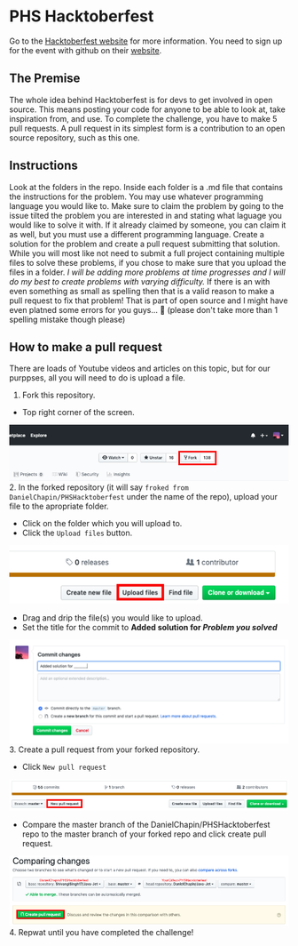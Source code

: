 # PHS Hacktoberfest
Go to the [Hacktoberfest website](https://hacktoberfest.digitalocean.com/ "Hacktoberfest website") for more information. You need to sign up for the event with github on their [website](https://hacktoberfest.digitalocean.com/ "Hacktoberfest website").
## The Premise
The whole idea behind Hacktoberfest is for devs to get involved in open source. This means posting your code for anyone to be able to look at, take inspiration from, and use. To complete the challenge, you have to make 5 pull requests. A pull request in its simplest form is a contribution to an open source repository, such as this one.
## Instructions
Look at the folders in the repo. Inside each folder is a .md file that contains the instructions for the problem. You may use whatever programming language you would like to. Make sure to claim the problem by going to the issue tilted the problem you are interested in and stating what laguage you would like to solve it with. If it already claimed by someone, you can claim it as well, but you must use a different programming language. Create a solution for the problem and create a pull request submitting that solution. While you will most like not need to submit a full project containing multiple files to solve these problems, if you chose to make sure that you upload the files in a folder. *I will be adding more problems at time progresses and I will do my best to create problems with varying difficulty.* If there is an with even something as small as spelling then that is a valid reason to make a pull request to fix that problem! That is part of open source and I might have even platned some errors for you guys... 🤔 (please don't take more than 1 spelling mistake though please)
## How to make a pull request
There are loads of Youtube videos and articles on this topic, but for our purppses, all you will need to do is upload a file.
1. Fork this repository.
  - Top right corner of the screen.
  
  ![Fork Button](https://github.com/DanielChapin/PHSHacktoberfest/blob/master/Fork%20Button.png?raw=true "Fork Button")
2. In the forked repository (it will say `froked from DanielChapin/PHSHacktoberfest` under the name of the repo), upload your file to the apropriate folder.
  - Click on the folder which you will upload to.
  - Click the `Upload files` button.
  
  ![Upload files](https://github.com/DanielChapin/PHSHacktoberfest/blob/master/Upload%20Files%20Button.png?raw=true "Upload files")
  - Drag and drip the file(s) you would like to upload.
  - Set the title for the commit to __Added solution for *Problem you solved*__
  
  ![Commit Title](https://github.com/DanielChapin/PHSHacktoberfest/blob/master/Commit%20title.png?raw=true "Commit Title")
3. Create a pull request from your forked repository.
  - Click `New pull request`
  
  ![New Pull Request](https://github.com/DanielChapin/PHSHacktoberfest/blob/master/New%20Pull%20Request.png?raw=true "New Pull Request")
  - Compare the master branch of the DanielChapin/PHSHacktoberfest repo to the master branch of your forked repo and click create pull request.
  
  ![Comparing Changes](https://github.com/DanielChapin/PHSHacktoberfest/blob/master/Comparing%20Changes.png?raw=true "Comparing Changes")
4. Repwat until you have completed the challenge!
